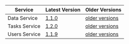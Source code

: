| Service | Latest Version | Older Versions |
| ---- | ---- | ---- |
| Data Service | [1.1.0](https://swagger.extrahorizon.com/swagger-ui/index.html?url=https://swagger.extrahorizon.com/data-service/1.1.0/openapi.yaml) | [older versions](https://swagger.extrahorizon.com/listing/?service=data-service) |
| Tasks Service | [1.2.0](https://swagger.extrahorizon.com/swagger-ui/index.html?url=https://swagger.extrahorizon.com/tasks-service/1.2.0/openapi.yaml) | [older versions](https://swagger.extrahorizon.com/listing/?service=tasks-service) |
| Users Service | [1.1.9](https://swagger.extrahorizon.com/swagger-ui/index.html?url=https://swagger.extrahorizon.com/users-service/1.1.9/openapi.yaml) | [older versions](https://swagger.extrahorizon.com/listing/?service=users-service) |
